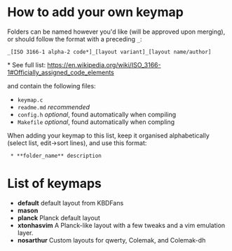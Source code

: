 # How to add your own keymap

Folders can be named however you'd like (will be approved upon merging), or should follow the format with a preceding `_`:

    _[ISO 3166-1 alpha-2 code*]_[layout variant]_[layout name/author]

\* See full list: https://en.wikipedia.org/wiki/ISO_3166-1#Officially_assigned_code_elements

and contain the following files:

* `keymap.c`
* `readme.md` *recommended*
* `config.h` *optional*, found automatically when compiling
* `Makefile` *optional*, found automatically when compling

When adding your keymap to this list, keep it organised alphabetically (select list, edit->sort lines), and use this format:

     * **folder_name** description

# List of keymaps
- **default** default layout from KBDFans
- **mason**
- **planck** Planck default layout
- **xtonhasvim** A Planck-like layout with a few tweaks and a vim emulation layer.
- **nosarthur** Custom layouts for qwerty, Colemak, and Colemak-dh
